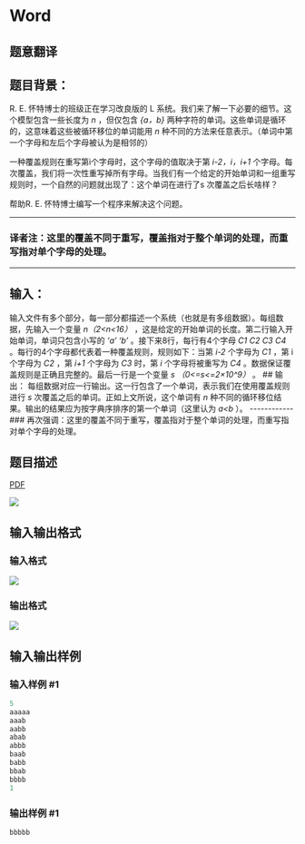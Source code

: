 # Word

## 题意翻译

## 题目背景：

R. E. 怀特博士的班级正在学习改良版的 L 系统。我们来了解一下必要的细节。这个模型包含一些长度为 _n_ ，但仅包含 _{a，b}_ 两种字符的单词。这些单词是循环的，这意味着这些被循环移位的单词能用 _n_ 种不同的方法来任意表示。（单词中第一个字母和左后个字母被认为是相邻的）

一种覆盖规则在重写第i个字母时，这个字母的值取决于第 _i-2，i，i+1_ 个字母。每次覆盖，我们将一次性重写掉所有字母。当我们有一个给定的开始单词和一组重写规则时，一个自然的问题就出现了：这个单词在进行了s 次覆盖之后长啥样？

帮助R. E. 怀特博士编写一个程序来解决这个问题。

------------

### 译者注：这里的覆盖不同于重写，覆盖指对于整个单词的处理，而重写指对单个字母的处理。

------------

## 输入：

输入文件有多个部分，每一部分都描述一个系统（也就是有多组数据）。每组数据，先输入一个变量 _n（2<n<16）_ ，这是给定的开始单词的长度。第二行输入开始单词，单词只包含小写的 _‘a’ ‘b’_ 。接下来8行，每行有4个字母 _C1 C2 C3 C4_ 。每行的4个字母都代表着一种覆盖规则，规则如下：当第 _i-2_ 个字母为 _C1_ ，第 i 个字母为 _C2_ ，第 _i+1_ 个字母为 _C3_ 时，第 _i_ 个字母将被重写为 _C4_ 。数据保证覆盖规则是正确且完整的。最后一行是一个变量 _s （0<=s<=2×10^9）_ 。 ## 输出： 每组数据对应一行输出。这一行包含了一个单词，表示我们在使用覆盖规则进行 _s_ 次覆盖之后的单词。正如上文所说，这个单词有 _n_ 种不同的循环移位结果。输出的结果应为按字典序排序的第一个单词（这里认为 _a<b_ ）。 ------------ ### 再次强调：这里的覆盖不同于重写，覆盖指对于整个单词的处理，而重写指对单个字母的处理。

## 题目描述

[problemUrl]: https://uva.onlinejudge.org/index.php?option=com_onlinejudge&Itemid=8&category=7&page=show_problem&problem=458

[PDF](https://uva.onlinejudge.org/external/5/p517.pdf)

![](https://cdn.luogu.com.cn/upload/vjudge_pic/UVA517/07ffb5382969856fb1a4d6dfe955251e9db3379c.png)

## 输入输出格式

### 输入格式

![](https://cdn.luogu.com.cn/upload/vjudge_pic/UVA517/973651dbb24ec9782e9f654217c5c8992e6d5ba3.png)

### 输出格式

![](https://cdn.luogu.com.cn/upload/vjudge_pic/UVA517/fdb097780158e4da6351d0c42137c7374d3f73df.png)

## 输入输出样例

### 输入样例 #1

```cpp
5
aaaaa
aaab
aabb
abab
abbb
baab
babb
bbab
bbbb
1
```


### 输出样例 #1

```cpp
bbbbb
```


